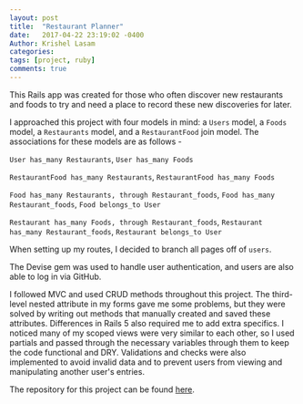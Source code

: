 ```yaml
---
layout: post
title:  "Restaurant Planner"
date:   2017-04-22 23:19:02 -0400
Author: Krishel Lasam
categories: 
tags: [project, ruby]
comments: true
---
```



This Rails app was created for those who often discover new restaurants and foods to try and need a place to record these new discoveries for later.

I approached this project with four models in mind: a `Users` model, a `Foods` model, a `Restaurants` model, and a `RestaurantFood` join model. The associations for these models are as follows - 

`User has_many Restaurants`, `User has_many Foods`

`RestaurantFood has_many Restaurants`, `RestaurantFood has_many Foods`

`Food has_many Restaurants, through Restaurant_foods`, `Food has_many Restaurant_foods`, `Food belongs_to User`

`Restaurant has_many Foods, through Restaurant_foods`, `Restaurant has_many Restaurant_foods`, `Restaurant belongs_to User`

When setting up my routes, I decided to branch all pages off of `users`.

The Devise gem was used to handle user authentication, and users are also able to log in via GitHub.

I followed MVC and used CRUD methods throughout this project. The third-level nested attribute in my forms gave me some problems, but they were solved by writing out methods that manually created and saved these attributes. Differences in Rails 5 also required me to add extra specifics. I noticed many of my scoped views were very similar to each other, so I used partials and passed through the necessary variables through them to keep the code functional and DRY. Validations and checks were also implemented to avoid invalid data and to prevent users from viewing and manipulating another user's entries.

The repository for this project can be found [here](https://github.com/krishl/restaurant-planner).

